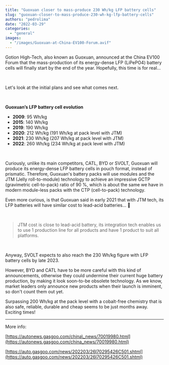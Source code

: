 ```yaml
---
title: "Guoxuan closer to mass-produce 230 Wh/kg LFP battery cells"
slug: "guoxuan-closer-to-mass-produce-230-wh-kg-lfp-battery-cells"
authors: "pedrolima"
date: "2022-03-29"
categories: 
  - "general"
images: 
  - "/images/Guoxuan-at-China-EV100-Forum.avif"
---
```


Gotion High-Tech, also known as Guoxuan, announced at the China EV100 Forum that the mass-production of its energy-dense LFP (LiPePO4) battery cells will finally start by the end of the year. Hopefully, this time is for real...

 

Let's look at the initial plans and see what comes next.

 

**Guoxuan’s LFP battery cell evolution**

- **2009**: 95 Wh/kg
- **2015**: 140 Wh/kg
- **2019**: 190 Wh/kg
- **2020**: 212 Wh/kg (191 Wh/kg at pack level with JTM)
- **2021**: 230 Wh/kg (207 Wh/kg at pack level with JTM)
- **2022**: 260 Wh/kg (234 Wh/kg at pack level with JTM)

 

Curiously, unlike its main competitors, CATL, BYD or SVOLT, Guoxuan will produce its energy-dense LFP battery cells in pouch format, instead of prismatic. Therefore, Guoxuan's battery packs will use modules and the JTM (Jelly roll-to-module) technology to achieve an impressive GCTP (gravimetric cell-to-pack) ratio of 90 %, which is about the same we have in modern module-less packs with the CTP (cell-to-pack) technology.

Even more curious, is that Guoxuan said in early 2021 that with JTM tech, its LFP batteries will have similar cost to lead-acid batteries... 👀

 

> JTM cost is close to lead-acid battery, its integration tech enables us to use 1 production line for all products and have 1 product to suit all platforms.

 

Anyway, SVOLT expects to also reach the 230 Wh/kg figure with LFP battery cells by late 2023.

However, BYD and CATL have to be more careful with this kind of announcements, otherwise they could undermine their current huge battery production, by making it look soon-to-be obsolete technology. As we know, market leaders only announce new products when their launch is imminent, so don't count them out yet.

Surpassing 200 Wh/kg at the pack level with a cobalt-free chemistry that is also safe, reliable, durable and cheap seems to be just months away. Exciting times!

---

More info:

[https://autonews.gasgoo.com/china\_news/70019980.html](https://autonews.gasgoo.com/china_news/70019980.html)

[https://auto.gasgoo.com/news/202203/26I70295426C501.shtml](https://auto.gasgoo.com/news/202203/26I70295426C501.shtml)
